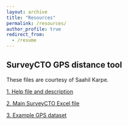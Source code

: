 ```yaml
---
layout: archive
title: "Resources"
permalink: /resources/
author_profile: true
redirect_from:
  - /resume
---
```


## SurveyCTO GPS distance tool
These files are courtesy of Saahil Karpe.

[1. Help file and description](http://owenozier.github.io/files/resource/gpscto/howto-gpsdistance-saahilkarpe-20160617.txt)

[2. Main SurveyCTO Excel file](http://owenozier.github.io/files/resource/gpscto/Dist_Calculator-SaahilK.xlsx)

[3. Example GPS dataset](http://owenozier.github.io/files/resource/gpscto/school_location.csv)


